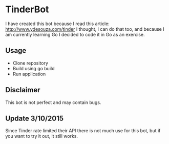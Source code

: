 # TinderBot

I have created this bot because I read this article: http://www.ydesouza.com/tinder
I thought, I can do that too, and because I am currently learning Go I decided to code it in Go as an exercise.

## Usage
* Clone repository
* Build using go build
* Run application

## Disclaimer
This bot is not perfect and may contain bugs.

## Update 3/10/2015
Since Tinder rate limited their API there is not much use for this bot, but if you want to try it out, it still works.
